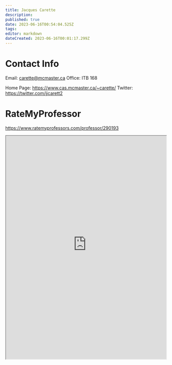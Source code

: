 ```yaml
---
title: Jacques Carette
description: 
published: true
date: 2023-06-16T00:54:04.525Z
tags: 
editor: markdown
dateCreated: 2023-06-16T00:01:17.299Z
---
```


# Contact Info
Email: carette@mcmaster.ca
Office: ITB 168

Home Page: https://www.cas.mcmaster.ca/~carette/
Twitter: https://twitter.com/jjcarett2

# RateMyProfessor
https://www.ratemyprofessors.com/professor/290193
<iframe src="https://www.ratemyprofessors.com/professor/290193" title="RateMyProfessors" width=100% height=700px />